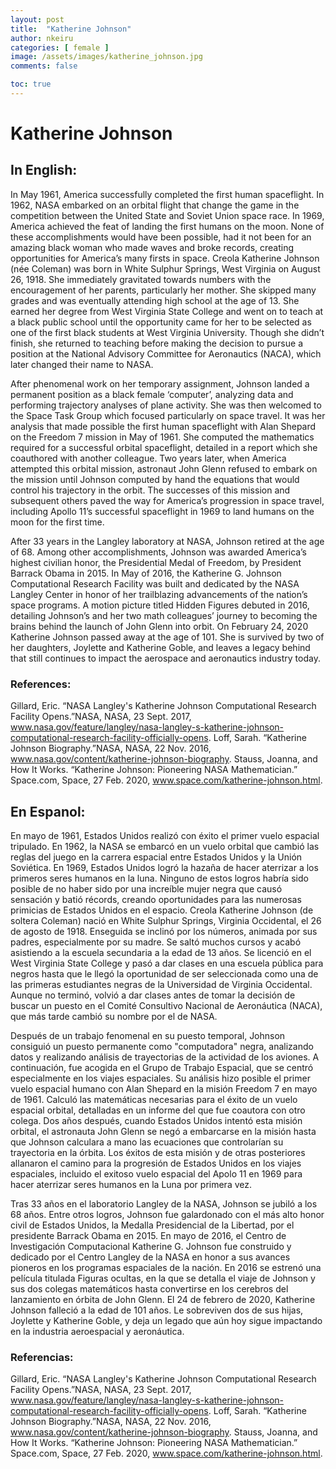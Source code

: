 ```yaml
---
layout: post
title:  "Katherine Johnson"
author: nkeiru
categories: [ female ]
image: /assets/images/katherine_johnson.jpg
comments: false

toc: true
---
```

<!-- English Section -->
# Katherine Johnson

## In English: 
In May 1961, America successfully completed the first human spaceflight. In 1962, NASA embarked on an orbital flight that change the game in the competition between the United State and Soviet Union space race. In 1969, America achieved the feat of landing the first humans on the  moon.  None  of  these  accomplishments  would  have  been  possible,  had  it  not  been  for  an  amazing black woman who made waves and broke records, creating opportunities for America’s many firsts in space. Creola Katherine Johnson (née Coleman) was born in White Sulphur Springs, West  Virginia  on  August  26,  1918.  She  immediately  gravitated  towards  numbers  with  the  encouragement  of  her  parents,  particularly  her  mother.  She  skipped  many  grades  and  was  eventually attending high school at the age of 13. She earned her degree from West Virginia State College  and  went  on  to teach  at  a  black  public  school  until  the  opportunity  came  for  her  to  be  selected as one of the first black students at West Virginia University. Though she didn’t finish, she returned to teaching before making the decision to pursue a position at the National Advisory Committee for Aeronautics (NACA), which later changed their name to NASA.  

After  phenomenal  work  on  her  temporary  assignment,  Johnson landed  a  permanent  position as a black female ‘computer’, analyzing data and performing trajectory analyses of plane activity.  She  was  then welcomed  to  the  Space  Task  Group  which  focused  particularly  on  space  travel. It was her analysis that made possible the first human spaceflight with Alan Shepard on the Freedom  7  mission  in  May  of  1961.  She  computed  the  mathematics  required  for  a  successful  orbital spaceflight, detailed in a report which she coauthored with another colleague. Two years later, when America attempted this orbital mission, astronaut John Glenn refused to embark on the mission  until  Johnson  computed  by  hand  the  equations  that  would  control  his  trajectory  in  the  orbit.  The  successes  of this  mission  and  subsequent  others  paved  the  way  for  America’s  progression in space travel, including Apollo 11’s successful spaceflight in 1969 to land humans on the moon for the first time.  

After 33 years in the Langley laboratory at NASA, Johnson retired at the age of 68. Among other accomplishments, Johnson was awarded America’s highest civilian honor, the Presidential Medal of  Freedom,   by  President  Barrack  Obama  in  2015. In  May  of  2016,  the  Katherine  G.  Johnson Computational Research Facility was built and dedicated by the NASA Langley Center in honor of her trailblazing advancements of the nation’s space programs. A motion picture titled Hidden  Figures  debuted  in  2016,  detailing  Johnson’s  and her two  math  colleagues’  journey to becoming the brains behind the launch of John Glenn into orbit. On February 24, 2020 Katherine Johnson  passed  away  at  the  age  of  101.  She  is  survived  by  two  of  her  daughters,  Joylette  and  Katherine  Goble,  and  leaves  a  legacy  behind  that  still  continues  to  impact  the  aerospace  and  aeronautics industry today. 

### References:
Gillard, Eric. “NASA Langley's Katherine Johnson Computational Research Facility Opens.”NASA, NASA, 23 Sept. 2017, www.nasa.gov/feature/langley/nasa-langley-s-katherine-johnson-computational-research-facility-officially-opens. Loff, Sarah. “Katherine Johnson Biography.”NASA, NASA, 22 Nov. 2016, www.nasa.gov/content/katherine-johnson-biography. Stauss, Joanna, and How It Works. “Katherine Johnson: Pioneering NASA Mathematician.” Space.com, Space, 27 Feb. 2020, www.space.com/katherine-johnson.html.

<!-- Spanish Section -->
## En Espanol: 
En mayo de 1961, Estados Unidos realizó con éxito el primer vuelo espacial tripulado. En 1962,  la  NASA  se  embarcó  en  un  vuelo  orbital  que  cambió  las  reglas  del  juego  en  la  carrera  espacial entre Estados Unidos y la Unión Soviética. En 1969, Estados Unidos logró la hazaña de hacer aterrizar a los primeros seres humanos en la luna. Ninguno de estos logros habría sido posible de  no  haber  sido  por  una  increíble  mujer  negra  que  causó  sensación  y  batió  récords,  creando  oportunidades  para  las  numerosas  primicias  de  Estados  Unidos  en  el  espacio.  Creola  Katherine  Johnson  (de  soltera  Coleman)  nació  en  White  Sulphur  Springs,  Virginia  Occidental,  el  26  de  agosto de 1918. Enseguida se inclinó por los números, animada por sus padres, especialmente por su madre. Se saltó muchos cursos y acabó asistiendo a la escuela secundaria a la edad de 13 años. Se licenció en el West Virginia State College y pasó a dar clases en una escuela pública para negros hasta que le llegó la oportunidad de ser seleccionada como una de las primeras estudiantes negras de la Universidad de Virginia Occidental. Aunque no terminó, volvió a dar clases antes de tomar la decisión de buscar un puesto en el Comité Consultivo Nacional de Aeronáutica (NACA), que más tarde cambió su nombre por el de NASA. 

Después  de  un  trabajo  fenomenal  en  su  puesto  temporal,  Johnson  consiguió  un  puesto  permanente como "computadora" negra, analizando datos y realizando análisis de trayectorias de la actividad de los aviones. A continuación, fue acogida en el Grupo de Trabajo Espacial, que se centró  especialmente  en  los  viajes  espaciales.  Su  análisis  hizo  posible  el  primer  vuelo  espacial  humano  con  Alan  Shepard  en  la  misión  Freedom  7  en  mayo  de  1961.  Calculó  las  matemáticas  necesarias para el éxito de un vuelo espacial orbital, detalladas en un informe del que fue coautora con  otro  colega.  Dos  años  después,  cuando  Estados  Unidos  intentó  esta  misión  orbital,  el  astronauta John Glenn se negó a embarcarse en la misión hasta que Johnson calculara a mano las 
ecuaciones  que  controlarían  su  trayectoria  en  la  órbita.  Los  éxitos  de  esta  misión  y  de  otras  posteriores  allanaron  el  camino  para  la  progresión  de  Estados  Unidos  en  los  viajes  espaciales,  incluido el exitoso vuelo espacial del Apolo 11 en 1969 para hacer aterrizar seres humanos en la Luna por primera vez. 

Tras 33 años en el laboratorio Langley de la NASA, Johnson se jubiló a los 68 años. Entre otros logros, Johnson fue galardonado con el más alto honor civil de Estados Unidos, la Medalla Presidencial de la Libertad, por el presidente Barrack Obama en 2015. En mayo de 2016, el Centro de  Investigación  Computacional  Katherine  G.  Johnson  fue  construido  y  dedicado  por  el  Centro  Langley de la NASA en honor a sus avances pioneros en los programas espaciales de la nación. En 2016 se estrenó una película titulada Figuras ocultas, en la que se detalla el viaje de Johnson y sus dos colegas matemáticos hasta convertirse en los cerebros del lanzamiento en órbita de John Glenn. El 24 de febrero de 2020, Katherine Johnson falleció a la edad de 101 años. Le sobreviven dos de sus hijas, Joylette y Katherine Goble, y deja un legado que aún hoy sigue impactando en la industria aeroespacial y aeronáutica.

### Referencias:
Gillard, Eric. “NASA Langley's Katherine Johnson Computational Research Facility Opens.”NASA, NASA, 23 Sept. 2017, www.nasa.gov/feature/langley/nasa-langley-s-katherine-johnson-computational-research-facility-officially-opens. Loff, Sarah. “Katherine Johnson Biography.”NASA, NASA, 22 Nov. 2016, www.nasa.gov/content/katherine-johnson-biography. Stauss, Joanna, and How It Works. “Katherine Johnson: Pioneering NASA Mathematician.” Space.com, Space, 27 Feb. 2020, www.space.com/katherine-johnson.html. 
